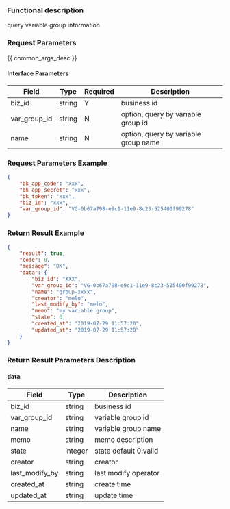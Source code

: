 ### Functional description

query variable group information

### Request Parameters

{{ common_args_desc }}

#### Interface Parameters

| Field        | Type       | Required | Description |
|--------------|------------|----------|-------------|
| biz_id       |  string    | Y        | business id |
| var_group_id |  string    | N        | option, query by variable group id |
| name         |  string    | N        | option, query by variable group name |

### Request Parameters Example

```json
{
    "bk_app_code": "xxx",
    "bk_app_secret": "xxx",
    "bk_token": "xxx",
    "biz_id": "xxx",
    "var_group_id": "VG-0b67a798-e9c1-11e9-8c23-525400f99278"
}
```

### Return Result Example

```json
{
    "result": true,
    "code": 0,
    "message": "OK",
    "data": {
        "biz_id": "XXX",
        "var_group_id": "VG-0b67a798-e9c1-11e9-8c23-525400f99278",
        "name": "group-xxxx",
        "creator": "melo",
        "last_modify_by": "melo",
        "memo": "my variable group",
        "state": 0,
        "created_at": "2019-07-29 11:57:20",
        "updated_at": "2019-07-29 11:57:20"
    }
}
```

### Return Result Parameters Description

#### data

| Field          | Type      | Description   |
|----------------|-----------|---------------|
| biz_id         |  string   | business id   |
| var_group_id   |  string   | variable group id |
| name           |  string   | variable group name |
| memo           |  string   | memo description |
| state          |  integer  | state default 0:valid |
| creator        |  string   | creator |
| last_modify_by |  string   | last modify operator |
| created_at     |  string   | create time |
| updated_at     |  string   | update time |
